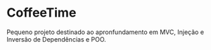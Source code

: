 # CoffeeTime

Pequeno projeto destinado ao apronfundamento em MVC, Injeção e Inversão de Dependências e POO.
